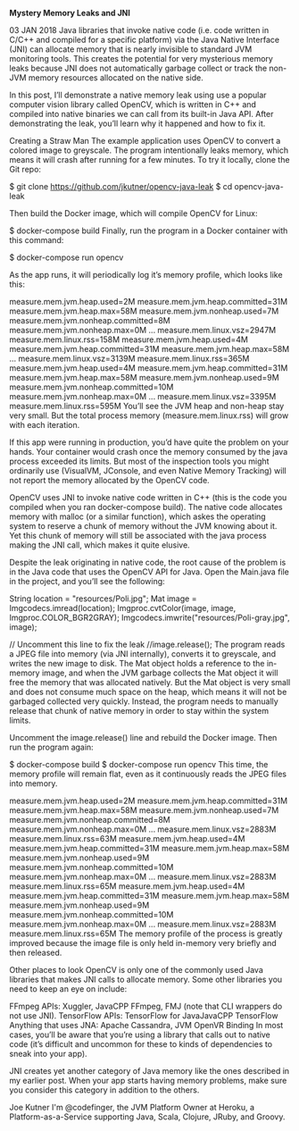 **Mystery Memory Leaks and JNI**

03 JAN 2018
Java libraries that invoke native code (i.e. code written in C/C++ and compiled for a specific platform) via the Java Native Interface (JNI) can allocate memory that is nearly invisible to standard JVM monitoring tools. This creates the potential for very mysterious memory leaks because JNI does not automatically garbage collect or track the non-JVM memory resources allocated on the native side.

In this post, I’ll demonstrate a native memory leak using use a popular computer vision library called OpenCV, which is written in C++ and compiled into native binaries we can call from its built-in Java API. After demonstrating the leak, you’ll learn why it happened and how to fix it.

Creating a Straw Man
The example application uses OpenCV to convert a colored image to greyscale. The program intentionally leaks memory, which means it will crash after running for a few minutes. To try it locally, clone the Git repo:

$ git clone https://github.com/jkutner/opencv-java-leak
$ cd opencv-java-leak

Then build the Docker image, which will compile OpenCV for Linux:

$ docker-compose build
Finally, run the program in a Docker container with this command:

$ docker-compose run opencv

As the app runs, it will periodically log it’s memory profile, which looks like this:

measure.mem.jvm.heap.used=2M measure.mem.jvm.heap.committed=31M measure.mem.jvm.heap.max=58M
measure.mem.jvm.nonheap.used=7M measure.mem.jvm.nonheap.committed=8M measure.mem.jvm.nonheap.max=0M
...
measure.mem.linux.vsz=2947M measure.mem.linux.rss=158M
measure.mem.jvm.heap.used=4M measure.mem.jvm.heap.committed=31M measure.mem.jvm.heap.max=58M
...
measure.mem.linux.vsz=3139M measure.mem.linux.rss=365M
measure.mem.jvm.heap.used=4M measure.mem.jvm.heap.committed=31M measure.mem.jvm.heap.max=58M
measure.mem.jvm.nonheap.used=9M measure.mem.jvm.nonheap.committed=10M measure.mem.jvm.nonheap.max=0M
...
measure.mem.linux.vsz=3395M measure.mem.linux.rss=595M
You’ll see the JVM heap and non-heap stay very small. But the total process memory (measure.mem.linux.rss) will grow with each iteration.

If this app were running in production, you’d have quite the problem on your hands. Your container would crash once the memory consumed by the java process exceeded its limits. But most of the inspection tools you might ordinarily use (VisualVM, JConsole, and even Native Memory Tracking) will not report the memory allocated by the OpenCV code.

OpenCV uses JNI to invoke native code written in C++ (this is the code you compiled when you ran docker-compose build). The native code allocates memory with malloc (or a similar function), which askes the operating system to reserve a chunk of memory without the JVM knowing about it. Yet this chunk of memory will still be associated with the java process making the JNI call, which makes it quite elusive.

Despite the leak originating in native code, the root cause of the problem is in the Java code that uses the OpenCV API for Java. Open the Main.java file in the project, and you’ll see the following:

String location = "resources/Poli.jpg";
Mat image = Imgcodecs.imread(location);
Imgproc.cvtColor(image, image, Imgproc.COLOR_BGR2GRAY);
Imgcodecs.imwrite("resources/Poli-gray.jpg", image);

// Uncomment this line to fix the leak
//image.release();
The program reads a JPEG file into memory (via JNI internally), converts it to greyscale, and writes the new image to disk. The Mat object holds a reference to the in-memory image, and when the JVM garbage collects the Mat object it will free the memory that was allocated natively. But the Mat object is very small and does not consume much space on the heap, which means it will not be garbaged collected very quickly. Instead, the program needs to manually release that chunk of native memory in order to stay within the system limits.

Uncomment the image.release() line and rebuild the Docker image. Then run the program again:

$ docker-compose build
$ docker-compose run opencv
This time, the memory profile will remain flat, even as it continuously reads the JPEG files into memory.

measure.mem.jvm.heap.used=2M measure.mem.jvm.heap.committed=31M measure.mem.jvm.heap.max=58M
measure.mem.jvm.nonheap.used=7M measure.mem.jvm.nonheap.committed=8M measure.mem.jvm.nonheap.max=0M
...
measure.mem.linux.vsz=2883M measure.mem.linux.rss=63M
measure.mem.jvm.heap.used=4M measure.mem.jvm.heap.committed=31M measure.mem.jvm.heap.max=58M
measure.mem.jvm.nonheap.used=9M measure.mem.jvm.nonheap.committed=10M measure.mem.jvm.nonheap.max=0M
...
measure.mem.linux.vsz=2883M measure.mem.linux.rss=65M
measure.mem.jvm.heap.used=4M measure.mem.jvm.heap.committed=31M measure.mem.jvm.heap.max=58M
measure.mem.jvm.nonheap.used=9M measure.mem.jvm.nonheap.committed=10M measure.mem.jvm.nonheap.max=0M
...
measure.mem.linux.vsz=2883M measure.mem.linux.rss=65M
The memory profile of the process is greatly improved because the image file is only held in-memory very briefly and then released.

Other places to look
OpenCV is only one of the commonly used Java libraries that makes JNI calls to allocate memory. Some other libraries you need to keep an eye on include:

FFmpeg APIs: Xuggler, JavaCPP FFmpeg, FMJ (note that CLI wrappers do not use JNI).
TensorFlow APIs: TensorFlow for JavaJavaCPP TensorFlow
Anything that uses JNA: Apache Cassandra, JVM OpenVR Binding
In most cases, you’ll be aware that you’re using a library that calls out to native code (it’s difficult and uncommon for these to kinds of dependencies to sneak into your app).

JNI creates yet another category of Java memory like the ones described in my earlier post. When your app starts having memory problems, make sure you consider this category in addition to the others.

Joe Kutner
I'm @codefinger, the JVM Platform Owner at Heroku, a Platform-as-a-Service supporting Java, Scala, Clojure, JRuby, and Groovy.

